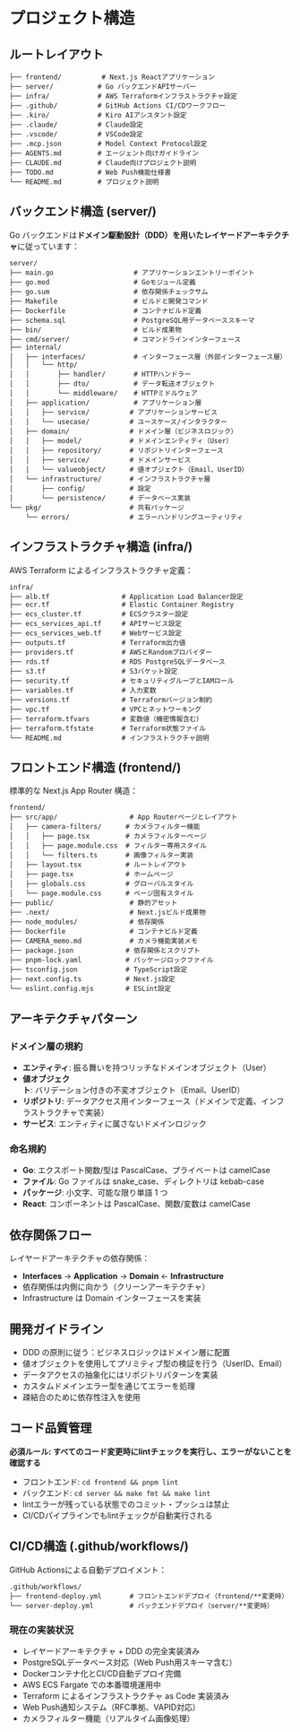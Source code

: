 # プロジェクト構造

## ルートレイアウト

```
├── frontend/          # Next.js Reactアプリケーション
├── server/           # Go バックエンドAPIサーバー
├── infra/            # AWS Terraformインフラストラクチャ設定
├── .github/          # GitHub Actions CI/CDワークフロー
├── .kiro/            # Kiro AIアシスタント設定
├── .claude/          # Claude設定
├── .vscode/          # VSCode設定
├── .mcp.json         # Model Context Protocol設定
├── AGENTS.md         # エージェント向けガイドライン
├── CLAUDE.md         # Claude向けプロジェクト説明
├── TODO.md           # Web Push機能仕様書
└── README.md         # プロジェクト説明
```

## バックエンド構造 (server/)

Go バックエンドは**ドメイン駆動設計（DDD）**を用いた**レイヤードアーキテクチャ**に従っています：

```
server/
├── main.go                    # アプリケーションエントリーポイント
├── go.mod                     # Goモジュール定義
├── go.sum                     # 依存関係チェックサム
├── Makefile                   # ビルドと開発コマンド
├── Dockerfile                 # コンテナビルド定義
├── schema.sql                 # PostgreSQL用データベーススキーマ
├── bin/                       # ビルド成果物
├── cmd/server/                # コマンドラインインターフェース
├── internal/
│   ├── interfaces/            # インターフェース層（外部インターフェース層）
│   │   └── http/
│   │       ├── handler/       # HTTPハンドラー
│   │       ├── dto/           # データ転送オブジェクト
│   │       └── middleware/    # HTTPミドルウェア
│   ├── application/           # アプリケーション層
│   │   ├── service/          # アプリケーションサービス
│   │   └── usecase/          # ユースケース/インタラクター
│   ├── domain/               # ドメイン層（ビジネスロジック）
│   │   ├── model/            # ドメインエンティティ（User）
│   │   ├── repository/       # リポジトリインターフェース
│   │   ├── service/          # ドメインサービス
│   │   └── valueobject/      # 値オブジェクト（Email、UserID）
│   └── infrastructure/       # インフラストラクチャ層
│       ├── config/           # 設定
│       └── persistence/      # データベース実装
└── pkg/                      # 共有パッケージ
    └── errors/               # エラーハンドリングユーティリティ
```

## インフラストラクチャ構造 (infra/)

AWS Terraform によるインフラストラクチャ定義：

```
infra/
├── alb.tf                  # Application Load Balancer設定
├── ecr.tf                  # Elastic Container Registry
├── ecs_cluster.tf          # ECSクラスター設定
├── ecs_services_api.tf     # APIサービス設定
├── ecs_services_web.tf     # Webサービス設定
├── outputs.tf              # Terraform出力値
├── providers.tf            # AWSとRandomプロバイダー
├── rds.tf                  # RDS PostgreSQLデータベース
├── s3.tf                   # S3バケット設定
├── security.tf             # セキュリティグループとIAMロール
├── variables.tf            # 入力変数
├── versions.tf             # Terraformバージョン制約
├── vpc.tf                  # VPCとネットワーキング
├── terraform.tfvars        # 変数値（機密情報含む）
├── terraform.tfstate       # Terraform状態ファイル
└── README.md               # インフラストラクチャ説明
```

## フロントエンド構造 (frontend/)

標準的な Next.js App Router 構造：

```
frontend/
├── src/app/                  # App Routerページとレイアウト
│   ├── camera-filters/      # カメラフィルター機能
│   │   ├── page.tsx         # カメラフィルターページ
│   │   ├── page.module.css  # フィルター専用スタイル
│   │   └── filters.ts       # 画像フィルター実装
│   ├── layout.tsx           # ルートレイアウト
│   ├── page.tsx             # ホームページ
│   ├── globals.css          # グローバルスタイル
│   └── page.module.css      # ページ固有スタイル
├── public/                   # 静的アセット
├── .next/                    # Next.jsビルド成果物
├── node_modules/             # 依存関係
├── Dockerfile                # コンテナビルド定義
├── CAMERA_memo.md            # カメラ機能実装メモ
├── package.json             # 依存関係とスクリプト
├── pnpm-lock.yaml           # パッケージロックファイル
├── tsconfig.json            # TypeScript設定
├── next.config.ts           # Next.js設定
└── eslint.config.mjs        # ESLint設定
```

## アーキテクチャパターン

### ドメイン層の規約

- **エンティティ**: 振る舞いを持つリッチなドメインオブジェクト（User）
- **値オブジェクト**: バリデーション付きの不変オブジェクト（Email、UserID）
- **リポジトリ**: データアクセス用インターフェース（ドメインで定義、インフラストラクチャで実装）
- **サービス**: エンティティに属さないドメインロジック

### 命名規約

- **Go**: エクスポート関数/型は PascalCase、プライベートは camelCase
- **ファイル**: Go ファイルは snake_case、ディレクトリは kebab-case
- **パッケージ**: 小文字、可能な限り単語 1 つ
- **React**: コンポーネントは PascalCase、関数/変数は camelCase

## 依存関係フロー

レイヤードアーキテクチャの依存関係：

- **Interfaces** → **Application** → **Domain** ← **Infrastructure**
- 依存関係は内側に向かう（クリーンアーキテクチャ）
- Infrastructure は Domain インターフェースを実装

## 開発ガイドライン

- DDD の原則に従う：ビジネスロジックはドメイン層に配置
- 値オブジェクトを使用してプリミティブ型の検証を行う（UserID、Email）
- データアクセスの抽象化にはリポジトリパターンを実装
- カスタムドメインエラー型を通じてエラーを処理
- 疎結合のために依存性注入を使用

## コード品質管理

**必須ルール: すべてのコード変更時にlintチェックを実行し、エラーがないことを確認する**

- フロントエンド: `cd frontend && pnpm lint`
- バックエンド: `cd server && make fmt && make lint`
- lintエラーが残っている状態でのコミット・プッシュは禁止
- CI/CDパイプラインでもlintチェックが自動実行される

## CI/CD構造 (.github/workflows/)

GitHub Actionsによる自動デプロイメント：

```
.github/workflows/
├── frontend-deploy.yml       # フロントエンドデプロイ（frontend/**変更時）
└── server-deploy.yml         # バックエンドデプロイ（server/**変更時）
```

### 現在の実装状況

- レイヤードアーキテクチャ + DDD の完全実装済み
- PostgreSQLデータベース対応（Web Push用スキーマ含む）
- Dockerコンテナ化とCI/CD自動デプロイ完備
- AWS ECS Fargate での本番環境運用中
- Terraform によるインフラストラクチャ as Code 実装済み
- Web Push通知システム（RFC準拠、VAPID対応）
- カメラフィルター機能（リアルタイム画像処理）
